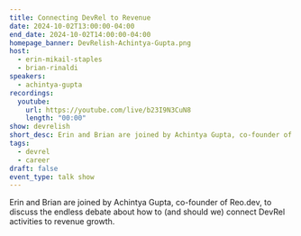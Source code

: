 ```yaml
---
title: Connecting DevRel to Revenue
date: 2024-10-02T13:00:00-04:00
end_date: 2024-10-02T14:00:00-04:00
homepage_banner: DevRelish-Achintya-Gupta.png
host:
  - erin-mikail-staples
  - brian-rinaldi
speakers:
  - achintya-gupta
recordings:
  youtube:
    url: https://youtube.com/live/b23I9N3CuN8
    length: "00:00"
show: devrelish
short_desc: Erin and Brian are joined by Achintya Gupta, co-founder of Reo.dev, to discuss the endless debate about how to (and should we) connect DevRel activities to revenue growth.
tags:
  - devrel
  - career
draft: false
event_type: talk show
---
```


Erin and Brian are joined by Achintya Gupta, co-founder of Reo.dev, to discuss the endless debate about how to (and should we) connect DevRel activities to revenue growth.
